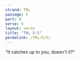```yaml
---
strand: TRL
passage: 5
part: 0
verse: 5
layout: verse
title: "TRL 5:5"
permalink: /TRL/5/5/
---
```

"It catches up to you, doesn't it?"
